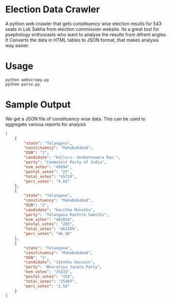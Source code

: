 Election Data Crawler
=====================
A python web crawler that gets constituency wise election results for 543 seats in Lok Sabha from election commission website. Its a great tool for psephology enthusiasts who want to analyse the results from difrent angles. It Converts the data in HTML tables to JSON format, that makes analysis way easier. 

Usage
=====

    python webscrapy.py
    python parse.py

Sample Output
==============
We get a JSON file of constituency wise data. This can be used to aggregate various reports for analysis

```json
[
    {
        "state": "Telangana",
        "constituency": "Mahabubabad",
        "OSN": "1",
        "candidate": "Kalluri. Venkateswara Rao.",
        "party": "Communist Party of India",
        "evm_votes": "45694",
        "postal_votes": "25",
        "total_votes": "45719",
        "perc_votes": "4.65"
    },
    {
        "state": "Telangana",
        "constituency": "Mahabubabad",
        "OSN": "2",
        "candidate": "Kavitha Malothu",
        "party": "Telangana Rashtra Samithi",
        "evm_votes": "461824",
        "postal_votes": "285",
        "total_votes": "462109",
        "perc_votes": "46.98"
    },
    {
        "state": "Telangana",
        "constituency": "Mahabubabad",
        "OSN": "3",
        "candidate": "Jatothu Hussain",
        "party": "Bharatiya Janata Party",
        "evm_votes": "25333",
        "postal_votes": "154",
        "total_votes": "25487",
        "perc_votes": "2.59"
    }
]
```
